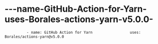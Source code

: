 # ---name-GitHub-Action-for-Yarn-uses-Borales-actions-yarn-v5.0.0-
              - name: GitHub Action for Yarn                 uses: Borales/actions-yarn@v5.0.0             
